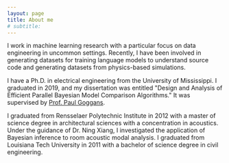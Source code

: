 ```yaml
---
layout: page
title: About me
# subtitle: 
---
```


I work in machine learning research with a particular focus on data engineering in uncommon settings. Recently, I have been involved in generating datasets for training language models to understand source code and generating datasets from physics-based simulations.

I have a Ph.D. in electrical engineering from the University of Mississippi. I graduated in 2019, and my dissertation was entitled "Design and Analysis of Efficient Parallel Bayesian Model Comparison Algorithms." It was supervised by [Prof. Paul Goggans](http://home.olemiss.edu/~goggans/).

I graduated from Rensselaer Polytechnic Institute in 2012 with a master of science degree in architectural sciences with a concentration in acoustics. Under the guidance of Dr. Ning Xiang, I investigated the application of Bayesian inference to room acoustic modal analysis. I graduated from Louisiana Tech University in 2011 with a bachelor of science degree in civil engineering.

